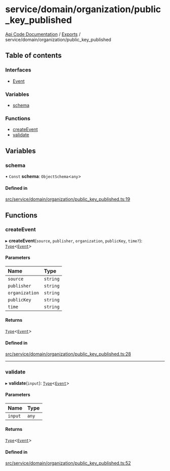 # service/domain/organization/public\_key\_published
 
[Api Code Documentation](../README.md) / [Exports](../modules.md) / service/domain/organization/public\_key\_published

## Table of contents

### Interfaces

- [Event](../interfaces/service_domain_organization_public_key_published.Event.md)

### Variables

- [schema](service_domain_organization_public_key_published.md#schema)

### Functions

- [createEvent](service_domain_organization_public_key_published.md#createevent)
- [validate](service_domain_organization_public_key_published.md#validate)

## Variables

### schema

• `Const` **schema**: `ObjectSchema`<`any`\>

#### Defined in

[src/service/domain/organization/public_key_published.ts:19](https://github.com/openkfw/TruBudget/blob/4d7fd4be/api/src/service/domain/organization/public_key_published.ts#L19)

## Functions

### createEvent

▸ **createEvent**(`source`, `publisher`, `organization`, `publicKey`, `time?`): [`Type`](result.md#type)<[`Event`](../interfaces/service_domain_organization_public_key_published.Event.md)\>

#### Parameters

| Name | Type |
| :------ | :------ |
| `source` | `string` |
| `publisher` | `string` |
| `organization` | `string` |
| `publicKey` | `string` |
| `time` | `string` |

#### Returns

[`Type`](result.md#type)<[`Event`](../interfaces/service_domain_organization_public_key_published.Event.md)\>

#### Defined in

[src/service/domain/organization/public_key_published.ts:28](https://github.com/openkfw/TruBudget/blob/4d7fd4be/api/src/service/domain/organization/public_key_published.ts#L28)

___

### validate

▸ **validate**(`input`): [`Type`](result.md#type)<[`Event`](../interfaces/service_domain_organization_public_key_published.Event.md)\>

#### Parameters

| Name | Type |
| :------ | :------ |
| `input` | `any` |

#### Returns

[`Type`](result.md#type)<[`Event`](../interfaces/service_domain_organization_public_key_published.Event.md)\>

#### Defined in

[src/service/domain/organization/public_key_published.ts:52](https://github.com/openkfw/TruBudget/blob/4d7fd4be/api/src/service/domain/organization/public_key_published.ts#L52)
